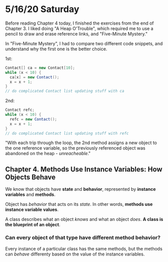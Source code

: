 # 5/16/20 Saturday 

Before reading Chapter 4 today, I finished the exercises from the end of Chapter 3. I liked doing "A Heap O'Trouble", which required me to use a pencil to draw and erase reference links, and "Five-Minute Mystery." 

In "Five-Minute Mystery", I had to compare two different code snippets, and understand why the first one is the better choice. 

1st:
```java
Contact[] ca = new Contact[10];
while (x < 10) {
  ca[x] = new Contact();
  x = x + 1;
}
// do complicated Contact list updating stuff with ca
```

2nd:
```java
Contact refc;
while (x < 10) {
  refc = new Contact();
  x = x + 1;
}
// do complicated Contact list updating stuff with refc
```

"With each trip through the loop, the 2nd method assigns a new object to the one reference variable, so the previously referenced object was abandoned on the heap - _unreacheable_."

## Chapter 4. Methods Use Instance Variables: How Objects Behave 

We know that objects have **state** and **behavior**, represented by **instance variables** and **methods**. 

Object has _behavior_ that acts on its _state_. In other words, **methods use instance variable values**. 

A class describes what an object _knows_ and what an object _does_. **A class is the blueprint of an object**.

### Can every object of that type have different method behavior? 

Every instance of a particular class has the same methods, but the methods can _behave_ differenty based on the value of the instance variables. 

